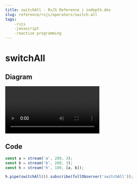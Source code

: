 ```yaml
---
title: switchAll - RxJS Reference | indepth.dev
slug: reference/rxjs/operators/switch-all
tags:
    -rxjs 
    -javascript 
    -reactive programming
---
```


# switchAll

## Diagram

<video>
    <source src="https://images.indepth.dev/references/rxjs/operators/switch-all.mp4" type="video/mp4">
</video>

## Code

```javascript
const a = stream('a', 200, 3);
const b = stream('b', 200, 3);
const h = stream('h', 100, [a, b]);

h.pipe(switchAll()).subscribe(fullObserver('switchAll'));
```
